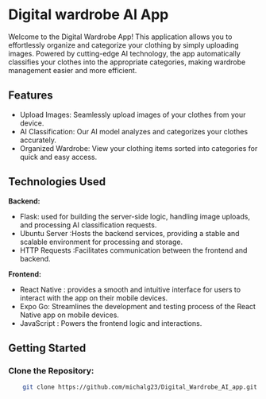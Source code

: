 # Digital wardrobe AI App
Welcome to the Digital Wardrobe App! This application allows you to effortlessly organize and categorize your clothing by simply uploading images. Powered by cutting-edge AI technology, the app automatically classifies your clothes into the appropriate categories, making wardrobe management easier and more efficient.
## Features
- Upload Images: Seamlessly upload images of your clothes from your device.
- AI Classification: Our AI model analyzes and categorizes your clothes accurately.
- Organized Wardrobe: View your clothing items sorted into categories for quick and easy access.
## Technologies Used
**Backend:**
- Flask: used for building the server-side logic, handling image uploads, and processing AI classification requests.
- Ubuntu Server :Hosts the backend services, providing a stable and scalable environment for processing and storage.
- HTTP Requests :Facilitates communication between the frontend and backend.
  
**Frontend:**
- React Native : provides a smooth and intuitive interface for users to interact with the app on their mobile devices.
- Expo Go: Streamlines the development and testing process of the React Native app on mobile devices.
- JavaScript : Powers the frontend logic and interactions.
## Getting Started
### Clone the Repository:
```sh
    git clone https://github.com/michalg23/Digital_Wardrobe_AI_app.git
```
